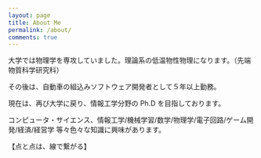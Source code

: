 ```yaml
---
layout: page
title: About Me
permalink: /about/
comments: true
---
```


大学では物理学を専攻していました。理論系の低温物性物理になります。（先端物質科学研究科）

その後は、自動車の組込みソフトウェア開発者として５年以上勤務。

現在は、再び大学に戻り、情報工学分野の Ph.D を目指しております。

コンピュータ・サイエンス、情報工学/機械学習/数学/物理学/電子回路/ゲーム開発/経済/経営学 等々色々な知識に興味があります。

【点と点は、線で繋がる】
